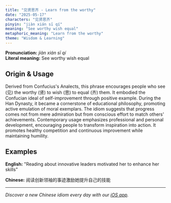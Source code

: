 ```yaml
---
title: "见贤思齐 - Learn from the worthy"
date: "2025-05-17"
characters: "见贤思齐"
pinyin: "jiàn xián sī qí"
meaning: "See worthy wish equal"
metaphoric_meaning: "Learn from the worthy"
theme: "Wisdom & Learning"
---
```


**Pronunciation:** *jiàn xián sī qí*  
**Literal meaning:** See worthy wish equal

## Origin & Usage

Derived from Confucius's Analects, this phrase encourages people who see (见) the worthy (贤) to wish (思) to equal (齐) them. It embodied the Confucian ideal of self-improvement through positive example. During the Han Dynasty, it became a cornerstone of educational philosophy, promoting active emulation of moral exemplars. The idiom suggests that progress comes not from mere admiration but from conscious effort to match others' achievements. Contemporary usage emphasizes professional and personal development, encouraging people to transform inspiration into action. It promotes healthy competition and continuous improvement while maintaining humility.

## Examples

**English:** "Reading about innovative leaders motivated her to enhance her skills"

**Chinese:** 阅读创新领袖的事迹激励她提升自己的技能

---

*Discover a new Chinese idiom every day with our [iOS app](https://apps.apple.com/us/app/daily-chinese-idioms/id6670238264).*
